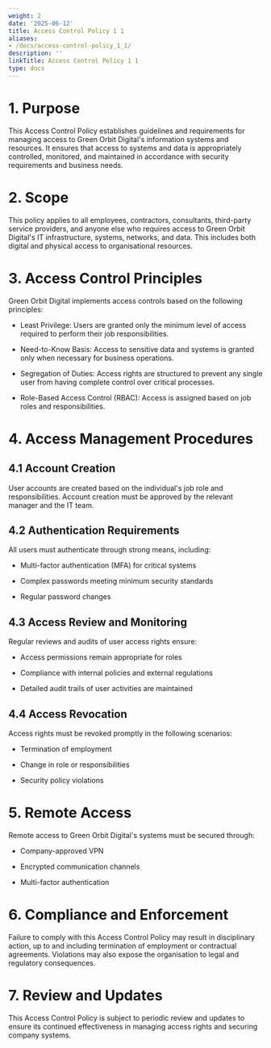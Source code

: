 ```yaml
---
weight: 2
date: '2025-06-12'
title: Access Control Policy 1 1
aliases:
- /docs/access-control-policy_1_1/
description: ''
linkTitle: Access Control Policy 1 1
type: docs
---
```


<!-- Unsupported block type: table_of_contents -->

# 1. Purpose

This Access Control Policy establishes guidelines and requirements for managing access to Green Orbit Digital's information systems and resources. It ensures that access to systems and data is appropriately controlled, monitored, and maintained in accordance with security requirements and business needs.

# 2. Scope

This policy applies to all employees, contractors, consultants, third-party service providers, and anyone else who requires access to Green Orbit Digital's IT infrastructure, systems, networks, and data. This includes both digital and physical access to organisational resources.

# 3. Access Control Principles

Green Orbit Digital implements access controls based on the following principles:

- Least Privilege: Users are granted only the minimum level of access required to perform their job responsibilities.

- Need-to-Know Basis: Access to sensitive data and systems is granted only when necessary for business operations.

- Segregation of Duties: Access rights are structured to prevent any single user from having complete control over critical processes.

- Role-Based Access Control (RBAC): Access is assigned based on job roles and responsibilities.

# 4. Access Management Procedures

## 4.1 Account Creation

User accounts are created based on the individual's job role and responsibilities. Account creation must be approved by the relevant manager and the IT team.

## 4.2 Authentication Requirements

All users must authenticate through strong means, including:

- Multi-factor authentication (MFA) for critical systems

- Complex passwords meeting minimum security standards

- Regular password changes

## 4.3 Access Review and Monitoring

Regular reviews and audits of user access rights ensure:

- Access permissions remain appropriate for roles

- Compliance with internal policies and external regulations

- Detailed audit trails of user activities are maintained

## 4.4 Access Revocation

Access rights must be revoked promptly in the following scenarios:

- Termination of employment

- Change in role or responsibilities

- Security policy violations

# 5. Remote Access

Remote access to Green Orbit Digital's systems must be secured through:

- Company-approved VPN

- Encrypted communication channels

- Multi-factor authentication

# 6. Compliance and Enforcement

Failure to comply with this Access Control Policy may result in disciplinary action, up to and including termination of employment or contractual agreements. Violations may also expose the organisation to legal and regulatory consequences.

# 7. Review and Updates

This Access Control Policy is subject to periodic review and updates to ensure its continued effectiveness in managing access rights and securing company systems.